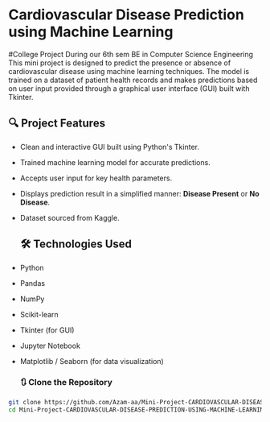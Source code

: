 # Cardiovascular Disease Prediction using Machine Learning
#College Project During our 6th sem 
BE in Computer Science Engineering
This mini project is designed to predict the presence or absence of cardiovascular disease using machine learning techniques. The model is trained on a dataset of patient health records and makes predictions based on user input provided through a graphical user interface (GUI) built with Tkinter.

## 🔍 Project Features

- Clean and interactive GUI built using Python's Tkinter.
- Trained machine learning model for accurate predictions.
- Accepts user input for key health parameters.
- Displays prediction result in a simplified manner: **Disease Present** or **No Disease**.
- Dataset sourced from Kaggle.


  ## 🛠 Technologies Used

- Python
- Pandas
- NumPy
- Scikit-learn
- Tkinter (for GUI)
- Jupyter Notebook
- Matplotlib / Seaborn (for data visualization)

  ### 🔃 Clone the Repository

```bash
git clone https://github.com/Azam-aa/Mini-Project-CARDIOVASCULAR-DISEASE-PREDICTION-USING-MACHINE-LEARNING.git
cd Mini-Project-CARDIOVASCULAR-DISEASE-PREDICTION-USING-MACHINE-LEARNING-

  
